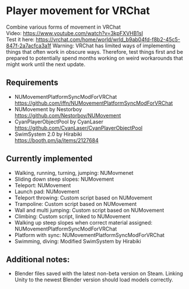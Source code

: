 # Player movement for VRChat
Combine various forms of movement in VRChat  
Video: https://www.youtube.com/watch?v=3kpFXVHB1sI  
Test it here: https://vrchat.com/home/world/wrld_b9ab04fd-f8b2-45c5-847f-2a7acfca3a1f
Warning: VRChat has limited ways of implementing things that often work in obscure ways. Therefore, test things first and be prepared to potentially spend months working on weird workarounds that might work until the next update.

## Requirements
- NUMovementPlatformSyncModForVRChat  
https://github.com/iffn/NUMovementPlatformSyncModForVRChat
- NUMovement by Nestorboy  
https://github.com/Nestorboy/NUMovement
- CyanPlayerObjectPool by CyanLaser  
https://github.com/CyanLaser/CyanPlayerObjectPool
- SwimSystem 2.0 by Hirabiki  
https://booth.pm/ja/items/2127684

## Currently implemented
- Walking, running, turning, jumping: NUMovmenet
- Sliding down steep slopes: NUMovement
- Teleport: NUMovement
- Launch pad: NUMovement
- Teleport throwing: Custom script based on NUMovement
- Trampoline: Custom script based on NUMovement
- Wall and multi jumping: Custom script based on NUMovement
- Climbing: Custom script, linked to NUMovement
- Walking up steep slopes when correct material assigned: NUMovementPlatformSyncModForVRChat
- Platform with sync: NUMovementPlatformSyncModForVRChat
- Swimming, diving: Modified SwimSystem by Hirabiki

## Additional notes:
- Blender files saved with the latest non-beta version on Steam. Linking Unity to the newest Blender version should load models correctly.
